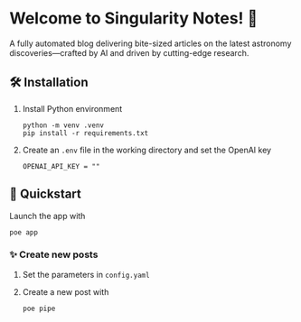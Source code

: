 # Welcome to Singularity Notes! 🌌

A fully automated blog delivering bite-sized articles on the latest astronomy discoveries—crafted by AI and driven by cutting-edge research.

## 🛠️ Installation

1. Install Python environment

   ```shell
   python -m venv .venv
   pip install -r requirements.txt
   ```

2. Create an `.env` file in the working directory and set the OpenAI key

   ```env
   OPENAI_API_KEY = ""
   ```

## 🚀 Quickstart

Launch the app with

```shell
poe app
```

### ✨ Create new posts

1. Set the parameters in `config.yaml`
2. Create a new post with

   ```shell
   poe pipe
   ```
